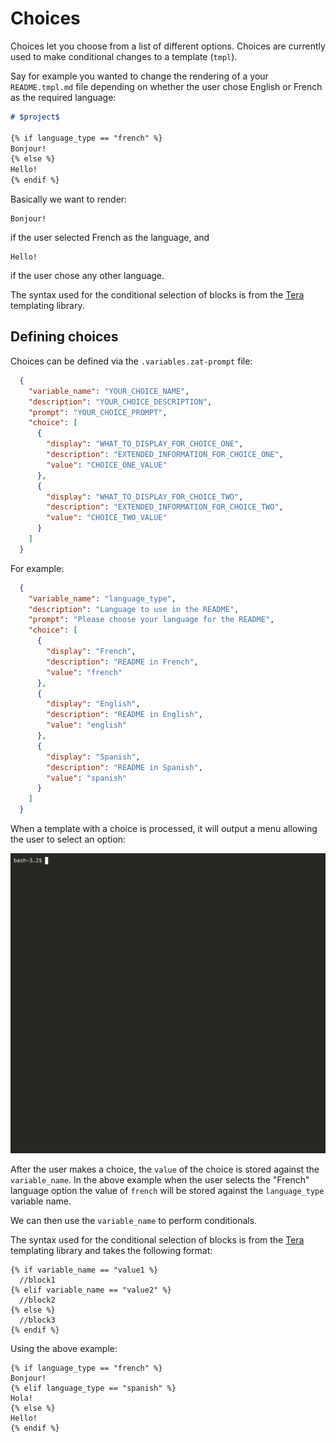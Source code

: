 # Choices

Choices let you choose from a list of different options. Choices are currently used to make conditional changes to a template (`tmpl`).

Say for example you wanted to change the rendering of a your `README.tmpl.md` file depending on whether the user chose English or French as the required language:

```md
# $project$

{% if language_type == "french" %}
Bonjour!
{% else %}
Hello!
{% endif %}
```

Basically we want to render:

```
Bonjour!
```

if the user selected French as the language, and

```
Hello!
```

if the user chose any other language.

The syntax used for the conditional selection of blocks is from the [Tera](https://keats.github.io/tera/docs/#if) templating library.

## Defining choices

Choices can be defined via the `.variables.zat-prompt` file:

```json
  {
    "variable_name": "YOUR_CHOICE_NAME",
    "description": "YOUR_CHOICE_DESCRIPTION",
    "prompt": "YOUR_CHOICE_PROMPT",
    "choice": [
      {
        "display": "WHAT_TO_DISPLAY_FOR_CHOICE_ONE",
        "description": "EXTENDED_INFORMATION_FOR_CHOICE_ONE",
        "value": "CHOICE_ONE_VALUE"
      },
      {
        "display": "WHAT_TO_DISPLAY_FOR_CHOICE_TWO",
        "description": "EXTENDED_INFORMATION_FOR_CHOICE_TWO",
        "value": "CHOICE_TWO_VALUE"
      }
    ]
  }
```

For example:

```json
  {
    "variable_name": "language_type",
    "description": "Language to use in the README",
    "prompt": "Please choose your language for the README",
    "choice": [
      {
        "display": "French",
        "description": "README in French",
        "value": "french"
      },
      {
        "display": "English",
        "description": "README in English",
        "value": "english"
      },
      {
        "display": "Spanish",
        "description": "README in Spanish",
        "value": "spanish"
      }
    ]
  }
```


When a template with a choice is processed, it will output a menu allowing the user to select an option:

![Select a choice](../../images/zat-choices.gif)

After the user makes a choice, the `value` of the choice is stored against the `variable_name`.  In the above example when the user
selects the "French" language option the value of `french` will be stored against the `language_type` variable name.

We can then use the `variable_name` to perform conditionals.

The syntax used for the conditional selection of blocks is from the [Tera](https://keats.github.io/tera/docs/#if) templating library and takes the
following format:

```
{% if variable_name == "value1 %}
  //block1
{% elif variable_name == "value2" %}
  //block2
{% else %}
  //block3
{% endif %}
```

Using the above example:

```
{% if language_type == "french" %}
Bonjour!
{% elif language_type == "spanish" %}
Hola!
{% else %}
Hello!
{% endif %}
```
